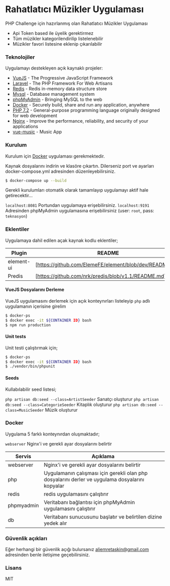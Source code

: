 # Rahatlatıcı Müzikler Uygulaması

PHP Challenge için hazırlanmış olan Rahatlatıcı Müzikler Uygulaması
  - Api Token based ile üyelik gerektirmez
  - Tüm müzikler kategorilendirilip listelenebilir
  - Müzikler favori listesine eklenip çıkarılabilir

### Teknolojiler

Uygulamayı destekleyen açık kaynaklı projeler:

* [VueJS](https://vuejs.org) - The Progressive JavaScript Framework
* [Laravel](https://laravel.com) - The PHP Framework For Web Artisans
* [Redis](https://redis.io/) -  Redis in-memory data structure store
* [Mysql](https://www.mysql.com) - Database management system
* [phpMyAdmin](https://www.phpmyadmin.net) -  Bringing MySQL to the web
* [Docker](https://www.docker.com) - Securely build, share and run any application, anywhere
* [PHP 7.2](https://www.php.net) - General-purpose programming language originally designed for web development
* [Nginx](https://www.nginx.com/) - Improve the performance, reliability, and security of your applications
* [vue-music](https://github.com/Sioxas/vue-music) - Music App

### Kurulum

Kurulum için [Docker](https://docs.docker.com/) uygulaması gerekmektedir.

Kaynak dosyalarını indirin ve klasöre çıkartın. Dilerseniz port ve ayarları docker-compose.yml adresinden düzenleyebilirsiniz.

```sh
$ docker-compose up --build
```

Gerekli kurulumları otomatik olarak tamamlayıp uygulamayı aktif hale getirecektir...

`localhost:8081` Portundan uygulamaya erişebilirsiniz.
`localhost:9191` Adresinden phpMyAdmin uygulamasına erişebilirsiniz (user: `root`, pass: `teknasyon`)

### Eklentiler

Uygulamaya dahil edilen açak kaynak kodlu eklentiler;

| Plugin | README |
| ------ | ------ |
| element-ui | [https://github.com/ElemeFE/element/blob/dev/README.md] |
| Predis | [https://github.com/nrk/predis/blob/v1.1/README.md] |

#### VueJS Dosyalarını Derleme

VueJS uygulamasını derlemek için açık konteynırları listeleyip `php` adlı uygulamanın içerisine girelim

```sh
$ docker-ps
$ docker exec -it ${CONTAINER ID} bash
$ npm run production
```
#### Unit tests

Unit testi çalıştırmak için;

```sh
$ docker-ps
$ docker exec -it ${CONTAINER ID} bash
$ ./vendor/bin/phpunit
```

#### Seeds

Kullabılabilir seed listesi;

`php artisan db:seed --class=ArtistSeeder` Sanatçı oluşturur
`php artisan db:seed --class=CategorieSeeder` Kitaplık oluşturur
`php artisan db:seed --class=MusicSeeder` Müzik oluşturur

### Docker
Uygulama 5 farklı konteynırdan oluşmaktadır;

`webserver` Nginx'i ve gerekli ayar dosyalarını belirtir

| Servis | Açıklama |
| ------ | ------ |
| webserver | Nginx'i ve gerekli ayar dosyalarını belirtir |
| php | Uygulamanın çalışması için gerekli olan php dosyalarını derler ve uygulama dosyalarını kopyalar |
| redis | redis uygulamasını çalıştırır |
| phpmyadmin | Veritabanı bağlantısı için phpMyAdmin uygulamasını çalıştırır |
| db | Veritabanı sunucusunu başlatır ve belirtilen dizine yedek alır |

### Güvenlik açıkları

Eğer herhangi bir güvenlik açığı bulursanız aliemretaskin@gmail.com adresinden benle iletişime geçebilirsiniz.

### Lisans

MIT

